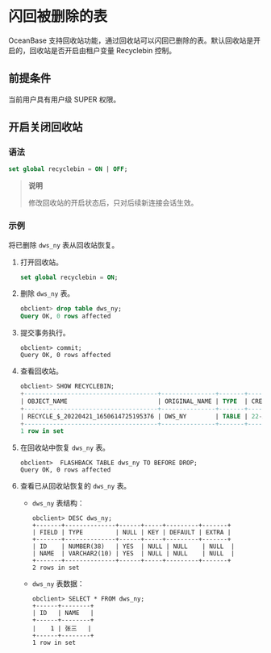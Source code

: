 # 闪回被删除的表

OceanBase 支持回收站功能，通过回收站可以闪回已删除的表。默认回收站是开启的，回收站是否开启由租户变量 Recyclebin 控制。

## 前提条件

当前用户具有用户级 SUPER 权限。

## 开启关闭回收站

### 语法

```sql
set global recyclebin = ON | OFF;
```

> **说明**
>
> 修改回收站的开启状态后，只对后续新连接会话生效。

### 示例

将已删除 `dws_ny` 表从回收站恢复。

1. 打开回收站。

   ```sql
   set global recyclebin = ON;
   ```

2. 删除 `dws_ny` 表。

   ```sql
   obclient> drop table dws_ny;
   Query OK, 0 rows affected
   ```

3. 提交事务执行。

   ```unknow
   obclient> commit;
   Query OK, 0 rows affected
   ```

4. 查看回收站。

   ```sql
   obclient> SHOW RECYCLEBIN;
   +-------------------------------------+---------------+-------+------------------------------+
   | OBJECT_NAME                         | ORIGINAL_NAME | TYPE  | CREATETIME                   |
   +-------------------------------------+---------------+-------+------------------------------+
   | RECYCLE_$_20220421_1650614725195376 | DWS_NY        | TABLE | 22-APR-22 04.05.25.196009 PM |
   +-------------------------------------+---------------+-------+------------------------------+
   1 row in set
   ```

5. 在回收站中恢复 `dws_ny` 表。

   ```unknow
   obclient>  FLASHBACK TABLE dws_ny TO BEFORE DROP;
   Query OK, 0 rows affected
   ```

6. 查看已从回收站恢复的 `dws_ny` 表。

   * `dws_ny` 表结构：

     ```unknow
     obclient> DESC dws_ny;
     +-------+--------------+------+-----+---------+-------+
     | FIELD | TYPE         | NULL | KEY | DEFAULT | EXTRA |
     +-------+--------------+------+-----+---------+-------+
     | ID    | NUMBER(38)   | YES  | NULL | NULL    | NULL  |
     | NAME  | VARCHAR2(10) | YES  | NULL | NULL    | NULL  |
     +-------+--------------+------+-----+---------+-------+
     2 rows in set
     ```

   * `dws_ny` 表数据：

     ```unknow
     obclient> SELECT * FROM dws_ny;
     +------+--------+
     | ID   | NAME   |
     +------+--------+
     |    1 | 张三   |
     +------+--------+
     1 row in set
     ```
